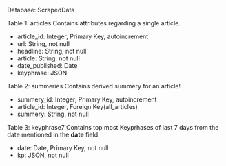 Database: ScrapedData

Table 1: articles
Contains attributes regarding a single article.

- article_id: Integer, Primary Key, autoincrement
- url: String, not null
- headline: String, not null
- article: String, not null
- date_published: Date
- keyphrase: JSON

Table 2: summeries
Contains derived summery for an article!

- summery_id: Integer, Primary Key, autoincrement
- article_id: Integer, Foreign Key(all_articles)
- summery: String, not null

Table 3: keyphrase7
Contains top most Keyprhases of last 7 days from the date mentioned in the **date** field.

- date: Date, Primary Key, not null
- kp: JSON, not null